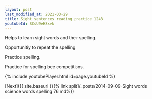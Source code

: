 ```yaml
---
layout: post
last_modified_at: 2021-03-29
title: Sight sentences reading practice 1243
youtubeId: SCsU9eH8xvk
---
```

 
 
Helps to learn sight words and their spelling.

Opportunitiy to repeat the spelling. 

Practice spelling. 
 
Practice for spelling bee competitions. 
 
{% include youtubePlayer.html id=page.youtubeId %}
 
 

[Next]({{ site.baseurl }}{% link  split1/_posts/2014-09-09-Sight words science words spelling 76.md%})
 
